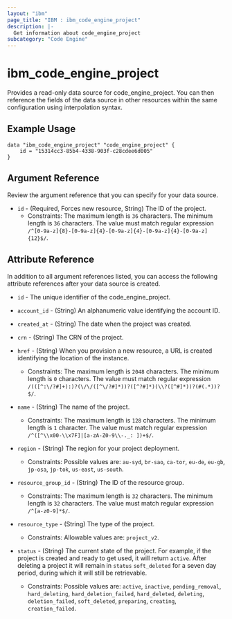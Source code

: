 ```yaml
---
layout: "ibm"
page_title: "IBM : ibm_code_engine_project"
description: |-
  Get information about code_engine_project
subcategory: "Code Engine"
---
```


# ibm_code_engine_project

Provides a read-only data source for code_engine_project. You can then reference the fields of the data source in other resources within the same configuration using interpolation syntax.

## Example Usage

```hcl
data "ibm_code_engine_project" "code_engine_project" {
	id = "15314cc3-85b4-4338-903f-c28cdee6d005"
}
```

## Argument Reference

Review the argument reference that you can specify for your data source.

* `id` - (Required, Forces new resource, String) The ID of the project.
  * Constraints: The maximum length is `36` characters. The minimum length is `36` characters. The value must match regular expression `/^[0-9a-z]{8}-[0-9a-z]{4}-[0-9a-z]{4}-[0-9a-z]{4}-[0-9a-z]{12}$/`.

## Attribute Reference

In addition to all argument references listed, you can access the following attribute references after your data source is created.

* `id` - The unique identifier of the code_engine_project.
* `account_id` - (String) An alphanumeric value identifying the account ID.

* `created_at` - (String) The date when the project was created.

* `crn` - (String) The CRN of the project.

* `href` - (String) When you provision a new resource, a URL is created identifying the location of the instance.
  * Constraints: The maximum length is `2048` characters. The minimum length is `0` characters. The value must match regular expression `/(([^:\/?#]+):)?(\/\/([^\/?#]*))?([^?#]*)(\\?([^#]*))?(#(.*))?$/`.

* `name` - (String) The name of the project.
  * Constraints: The maximum length is `128` characters. The minimum length is `1` character. The value must match regular expression `/^([^\\x00-\\x7F]|[a-zA-Z0-9\\-._: ])+$/`.

* `region` - (String) The region for your project deployment.
  * Constraints: Possible values are: `au-syd`, `br-sao`, `ca-tor`, `eu-de`, `eu-gb`, `jp-osa`, `jp-tok`, `us-east`, `us-south`.

* `resource_group_id` - (String) The ID of the resource group.
  * Constraints: The maximum length is `32` characters. The minimum length is `32` characters. The value must match regular expression `/^[a-z0-9]*$/`.

* `resource_type` - (String) The type of the project.
  * Constraints: Allowable values are: `project_v2`.

* `status` - (String) The current state of the project. For example, if the project is created and ready to get used, it will return `active`. After deleting a project it will remain in `status` `soft_deleted` for a seven day period, during which it will still be retrievable.
  * Constraints: Possible values are: `active`, `inactive`, `pending_removal`, `hard_deleting`, `hard_deletion_failed`, `hard_deleted`, `deleting`, `deletion_failed`, `soft_deleted`, `preparing`, `creating`, `creation_failed`.

